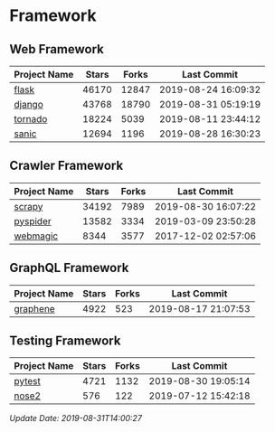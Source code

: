 # Framework

## Web Framework

| Project Name | Stars | Forks | Last Commit |
| ------------ | ----- | ----- | ----------- |
| [flask](https://github.com/pallets/flask) | 46170 | 12847 | 2019-08-24 16:09:32 |
| [django](https://github.com/django/django) | 43768 | 18790 | 2019-08-31 05:19:19 |
| [tornado](https://github.com/tornadoweb/tornado) | 18224 | 5039 | 2019-08-11 23:44:12 |
| [sanic](https://github.com/huge-success/sanic) | 12694 | 1196 | 2019-08-28 16:30:23 |

## Crawler Framework

| Project Name | Stars | Forks | Last Commit |
| ------------ | ----- | ----- | ----------- |
| [scrapy](https://github.com/scrapy/scrapy) | 34192 | 7989 | 2019-08-30 16:07:22 |
| [pyspider](https://github.com/binux/pyspider) | 13582 | 3334 | 2019-03-09 23:50:28 |
| [webmagic](https://github.com/code4craft/webmagic) | 8344 | 3577 | 2017-12-02 02:57:06 |

## GraphQL Framework

| Project Name | Stars | Forks | Last Commit |
| ------------ | ----- | ----- | ----------- |
| [graphene](https://github.com/graphql-python/graphene) | 4922 | 523 | 2019-08-17 21:07:53 |

## Testing Framework

| Project Name | Stars | Forks | Last Commit |
| ------------ | ----- | ----- | ----------- |
| [pytest](https://github.com/pytest-dev/pytest) | 4721 | 1132 | 2019-08-30 19:05:14 |
| [nose2](https://github.com/nose-devs/nose2) | 576 | 122 | 2019-07-12 15:42:18 |

*Update Date: 2019-08-31T14:00:27*